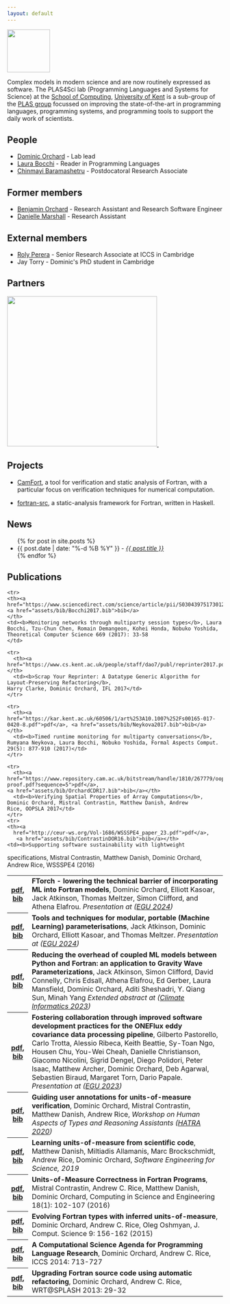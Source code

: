 ```yaml
---
layout: default
---
```


<img src="https://camfort.github.io/tvcs2017/kent-logo.jpg" style="height:100px;float:right:" />

Complex models in modern science and are now routinely expressed as software. The PLAS4Sci lab (Programming Languages and Systems
for Science) at the [School of Computing](https://www.cs.kent.ac.uk/), [University of Kent](https://www.kent.ac.uk/) is a sub-group
of the [PLAS group](https://research.kent.ac.uk/programming-languages-systems/) focussed on improving the state-of-the-art in programming languages, programming systems, and programming tools to support the daily work of scientists.

## People

* [Dominic Orchard](https://dorchard.github.io/) - Lab lead
* [Laura Bocchi](https://www.kent.ac.uk/computing/people/3119/bocchi-laura) - Reader in Programming Languages
* [Chinmayi Baramashetru](https://chinmayiprabhu.com/) - Postdocatoral Research Associate

## Former members

* [Benjamin Orchard](https://github.com/raehik) - Research Assistant and Research Software Engineer
* [Danielle Marshall](https://starsandspira.ls/) - Research Assistant

## External members

* [Roly Perera](https://dynamicaspects.org/research/) - Senior Research Associate at ICCS in Cambridge
* Jay Torry - Dominic's PhD student in Cambridge
  
## Partners

<a href="https://iccs.cam.ac.uk/">
<img src="https://plas4sci.github.io/assets/images/iccs-logo.jpg" style='width:350px;' />
</a>
&nbsp;

## Projects

* [CamFort](https://camfort.github.io), a tool for verification and static analysis of Fortran, with a particular focus on verification techniques for numerical computation.

* [fortran-src](https://github.com/camfort/fortran-src), a static-analysis framework for Fortran, written in Haskell.

## News

<ul>
  {% for post in site.posts %}
    <li>
	    {{ post.date | date: "%-d %B %Y" }} - <i><a href="{{ post.url }}">{{ post.title }}</a></i>
    </li>
  {% endfor %}
</ul>

## Publications

<table id="pubs">

<tr>
    <th><a
      href="https://meetingorganizer.copernicus.org/EGU24/EGU24-17852.html?pdf">pdf</a>,
      <a href="https://plas4sci.github.io/assets/bib/OrchardEGU24.bib">bib</a>
    </th>
      <td><b>FTorch - lowering the technical barrier of incorporating ML into Fortran models</b>,
  Dominic Orchard, Elliott Kasoar, Jack Atkinson, Thomas Meltzer, Simon Clifford, and Athena Elafrou.
	<i>Presentation at
	(<a href="https://www.egu24.eu/">EGU 2024</a>)</i>
      </td>
      </tr>


<tr>
    <th><a
      href="https://meetingorganizer.copernicus.org/EGU24/EGU24-18057.html?pdf">pdf</a>,
      <a href="https://plas4sci.github.io/assets/bib/Atkinson2024.bib">bib</a>
    </th>
      <td><b>Tools and techniques for modular, portable (Machine Learning) parameterisations</b>,
  Jack Atkinson, Dominic Orchard, Elliott Kasoar, and Thomas Meltzer.
	<i>Presentation at
	(<a href="https://www.egu24.eu/">EGU 2024</a>)</i>
      </td>
      </tr>

<tr>
    <th><a
      href="https://cambridge-iccs.github.io/climate-informatics-2023/assets/pdfs/Reducing_the_overhead_of_coupled_ML_models.pdf">pdf</a>,
      <a href="https://dorchard.github.io/assets/bibtex/2023-coupling.txt">bib</a>
    </th>
      <td><b>Reducing the overhead of coupled ML models between Python and Fortran: an application to Gravity Wave Parameterizations</b>,
  Jack Atkinson, Simon Clifford, David Connelly, Chris Edsall, Athena Elafrou, Ed Gerber, Laura Mansfield, Dominic Orchard, Aditi Sheshadri, Y. Qiang Sun, Minah Yang
	<i>Extended abstract at
	(<a href="https://cambridge-iccs.github.io/climate-informatics-2023/">Climate Informatics 2023</a>)</i>
      </td>
      </tr>
<tr>
    <th><a
      href="https://meetingorganizer.copernicus.org/EGU23/EGU23-11187.html?pdf">pdf</a>,
      <a href="https://dorchard.github.io/assets/bibtex/2023-oneflux.txt">bib</a>
    </th>
      <td><b>Fostering collaboration through improved software development practices for the ONEFlux eddy covariance data processing pipeline</b>,
  Gilberto Pastorello, Carlo Trotta, Alessio Ribeca, Keith Beattie, Sy-Toan Ngo, Housen Chu, You-Wei Cheah, Danielle Christianson, Giacomo Nicolini, Sigrid Dengel, Diego Polidori, Peter Isaac, Matthew Archer, Dominic Orchard, Deb Agarwal, Sebastien Biraud, Margaret Torn, Dario Papale.
	<i>Presentation at
	(<a href="https://egu23.eu/">EGU 2023</a>)</i>
      </td>
      </tr>
  <tr>
    <th><a
      href="https://arxiv.org/abs/2011.06094">pdf</a>,
      <a href="https://dblp.org/rec/journals/corr/abs-2011-06094.html?view=bibtex">bib</a>
    </th>
      <td><b>Guiding user annotations for units-of-measure verification</b>,
  Dominic Orchard, Mistral Contrastin, Matthew Danish, Andrew Rice,
	<i>Workshop on Human Aspects of Types and Reasoning Assistants
	(<a href="https://2020.splashcon.org/home/hatra-2020?plenary=Hide%20plenary%20sessions">HATRA 2020</a>)</i>
      </td>
      </tr>
  <tr>
    <th><a
      href="https://www.cl.cam.ac.uk/~mrd45/se4science19.pdf">pdf</a>,
      <a href="assets/bib/DanishABRO19.bib">bib</a>
    </th>
      <td><b> Learning units-of-measure from scientific code</b>,
  Matthew Danish, Miltiadis Allamanis, Marc Brockschmidt, Andrew Rice,
	 Dominic Orchard,
	<i>Software Engineering for Science, 2019</i>
      </td>
      </tr>

    <tr>
    <th><a href="https://www.sciencedirect.com/science/article/pii/S0304397517301263">pdf</a>, <a href="assets/bib/Bocchi2017.bib">bib</a>
    </th>
    <td><b>Monitoring networks through multiparty session types</b>, Laura Bocchi, Tzu-Chun Chen, Romain Demangeon, Kohei Honda, Nobuko Yoshida, Theoretical Computer Science 669 (2017): 33-58
    </td>
  </tr>

    <tr>
      <th><a href="https://www.cs.kent.ac.uk/people/staff/dao7/publ/reprinter2017.pdf">pdf</a></th>
      <td><b>Scrap Your Reprinter: A Datatype Generic Algorithm for
	Layout-Preserving Refactoring</b>,
	Harry Clarke, Dominic Orchard, IFL 2017</td>
    </tr>

    <tr>
      <th><a href="https://kar.kent.ac.uk/60506/1/art%253A10.1007%252Fs00165-017-0420-8.pdf">pdf</a>, <a href="assets/bib/Neykova2017.bib">bib</a>
    </th>
      <td><b>Timed runtime monitoring for multiparty conversations</b>,
	Rumyana Neykova, Laura Bocchi, Nobuko Yoshida, Formal Aspects Comput. 29(5): 877-910 (2017)</td>
    </tr>

    <tr>
      <th><a
	href="https://www.repository.cam.ac.uk/bitstream/handle/1810/267779/oopsla-proof.pdf?sequence=5">pdf</a>,
	<a href="assets/bib/OrchardCDR17.bib">bib</a></th>
      <td><b>Verifying Spatial Properties of Array Computations</b>,
	Dominic Orchard, Mistral Contrastin, Matthew Danish, Andrew
	Rice, OOPSLA 2017</td>
    </tr>
    <tr>
    <th><a
      href="http://ceur-ws.org/Vol-1686/WSSSPE4_paper_23.pdf">pdf</a>,
       <a href="assets/bib/ContrastinDOR16.bib">bib</a></th>
    <td><b>Supporting software sustainability with lightweight
  specifications</b>, Mistral Contrastin, Matthew Danish, Dominic
  Orchard, Andrew Rice, WSSSPE4 (2016)
    </td>
  </tr>

  <tr>
    <th><a href="http://www.cl.cam.ac.uk/~acr31/pubs/contrastin-units.pdf">pdf</a>, <a href="assets/bib/ContrastinRDO16.bib">bib</a></th>
    <td><b>Units-of-Measure Correctness in Fortran
      Programs</b>, Mistral Contrastin, Andrew C. Rice, Matthew Danish, Dominic
      Orchard, Computing in Science and Engineering 18(1): 102-107 (2016)
    </td>
  </tr>

  <tr>
    <th><a
      href="https://www.cs.kent.ac.uk/people/staff/dao7/publ/iccs15-fortran-units.pdf">pdf</a>, <a href="assets/bib/OrchardRO15.bib">bib</a></th>
    <td><b>Evolving Fortran types with inferred units-of-measure</b>,
      Dominic Orchard, Andrew C. Rice, Oleg Oshmyan, J. Comput. Science 9:
      156-162 (2015)
    </td>
  </tr>

  <tr>
    <th><a
    href="https://www.cs.kent.ac.uk/people/staff/dao7/publ/iccs14-orchard-rice.pdf">pdf</a>, <a href="assets/bib/OrchardR14.bib">bib</a>
    </th>
    <td><b>A Computational Science Agenda for Programming Language
      Research</b>, Dominic Orchard, Andrew C. Rice, ICCS 2014: 713-727
    </td>
  </tr>


  <tr>
    <th><a
      href="https://www.cs.kent.ac.uk/people/staff/dao7/publ/wrt13-orchard-rice.pdf">pdf</a>, <a href="assets/bib/OrchardR13.bib">bib</a>
    </th>
    <td><b>Upgrading Fortran source code
      using automatic refactoring</b>,
      Dominic Orchard, Andrew C. Rice, WRT@SPLASH 2013: 29-32
    </td>
  </tr>
</table>
